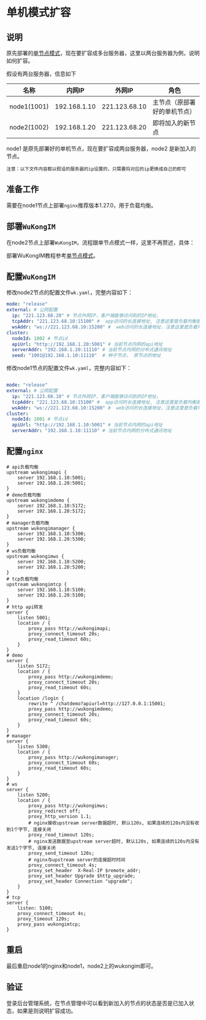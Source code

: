 
# 单机模式扩容

## 说明

原先部署的[单节点模式](singlenode.md)，现在要扩容成多台服务器，这里以两台服务器为例，说明如何扩容。

假设有两台服务器，信息如下

| 名称 | 内网IP | 外网IP | 角色 |
| --- | --- | --- | --- | 
| node1(1001) | 192.168.1.10 | 221.123.68.10 | 主节点（原部署好的单机节点） |
| node2(1002) | 192.168.1.20 | 221.123.68.20 |  即将加入的新节点 |


node1 是原先部署好的单机节点，现在要扩容成两台服务器，node2 是新加入的节点。

`注意：以下文件内容都以假设的服务器的ip设置的，只需要将对应的ip更换成自己的即可`


## 准备工作

需要在node1节点上部署`nginx`推荐版本1.27.0，用于负载均衡。

## 部署`WuKongIM`

在node2节点上部署`WuKongIM`，流程跟单节点模式一样，这里不再赘述，具体：

部署WuKongIM教程参考[单节点模式](singlenode.md)。

## 配置`WuKongIM`

修改node2节点的配置文件`wk.yaml`，完整内容如下：

```yaml
mode: "release"
external: # 公网配置
  ip: "221.123.68.20" # 节点外网IP，客户端能够访问到的IP地址。
  tcpAddr: "221.123.68.10:15100" #  app访问的长连接地址, 注意这里是负载均衡服务器的ip和端口，不是本机的
  wsAddr: "ws://221.123.68.10:15200" #  web访问的长连接地址，注意这里是负载均衡服务器的ip和端口，不是本机的
cluster:
  nodeId: 1002 # 节点id
  apiUrl: "http://192.168.1.20:5001" # 当前节点内网的api地址
  serverAddr: "192.168.1.20:11110" # 当前节点内网的分布式通讯地址
  seed: "1001@192.168.1.10:11110"  # 种子节点， 原节点的地址
```


修改node1节点的配置文件`wk.yaml`，完整内容如下：

```yaml

mode: "release"
external: # 公网配置
  ip: "221.123.68.10" # 节点外网IP，客户端能够访问到的IP地址。
  tcpAddr: "221.123.68.10:15100" #  app访问的长连接地址, 注意这里是负载均衡服务器的ip和端口
  wsAddr: "ws://221.123.68.10:15200" #  web访问的长连接地址，注意这里是负载均衡服务器的ip和端口
cluster:
  nodeId: 1001 # 节点id
  apiUrl: "http://192.168.1.10:5001" # 当前节点内网的api地址
  serverAddr: "192.168.1.10:11110" # 当前节点内网的分布式通讯地址
```


## 配置`nginx`
```nginx
# api负载均衡
upstream wukongimapi {
    server 192.168.1.10:5001;
    server 192.168.1.20:5001;
}
# demo负载均衡
upstream wukongimdemo {
    server 192.168.1.10:5172;
    server 192.168.1.20:5172;
}
# manager负载均衡
upstream wukongimanager {
    server 192.168.1.10:5300;
    server 192.168.1.20:5300;
}
# ws负载均衡
upstream wukongimws {
    server 192.168.1.10:5200;
    server 192.168.1.20:5200;
}
# tcp负载均衡
upstream wukongimtcp {
    server 192.168.1.10:5100;
    server 192.168.1.20:5100;
}
# http api转发
server {
    listen 5001;
    location / {
        proxy_pass http://wukongimapi;
        proxy_connect_timeout 20s;
        proxy_read_timeout 60s;
    }
}
# demo
server {
    listen 5172;
    location / {
        proxy_pass http://wukongimdemo;
        proxy_connect_timeout 20s;
        proxy_read_timeout 60s;
    }
    location /login {
        rewrite ^ /chatdemo?apiurl=http://127.0.0.1:15001;
        proxy_pass http://wukongimdemo;
        proxy_connect_timeout 20s;
        proxy_read_timeout 60s;
    }
}
# manager
server {
    listen 5300;
    location / {
        proxy_pass http://wukongimanager;
        proxy_connect_timeout 60s;
        proxy_read_timeout 60s;
    }
}
# ws
server {
    listen 5200;
    location / {
        proxy_pass http://wukongimws;
        proxy_redirect off;
	    proxy_http_version 1.1;
        # nginx接收upstream server数据超时, 默认120s, 如果连续的120s内没有收到1个字节, 连接关闭
	    proxy_read_timeout 120s;
        # nginx发送数据至upstream server超时, 默认120s, 如果连续的120s内没有发送1个字节, 连接关闭
        proxy_send_timeout 120s; 
        # nginx与upstream server的连接超时时间
        proxy_connect_timeout 4s; 
        proxy_set_header  X-Real-IP $remote_addr;
	    proxy_set_header Upgrade $http_upgrade;
	    proxy_set_header Connection "upgrade";
    }
}
# tcp
server {
    listen: 5100;
    proxy_connect_timeout 4s;
    proxy_timeout 120s;
    proxy_pass wukongimtcp;
}

```

## 重启

最后重启node1的nginx和node1，node2上的wukongim即可。


## 验证

登录后台管理系统，在节点管理中可以看到新加入的节点的状态是否是已加入状态，如果是则说明扩容成功。